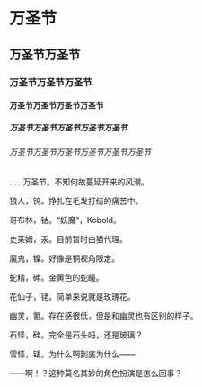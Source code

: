 # 万圣节

## 万圣节万圣节
### 万圣节万圣节万圣节
#### 万圣节万圣节万圣节万圣节
##### 万圣节万圣节万圣节万圣节万圣节
###### 万圣节万圣节万圣节万圣节万圣节万圣节

……万圣节。不知何故蔓延开来的风潮。

狼人，钨。挣扎在毛发打结的痛苦中。

哥布林，钴。“妖魔”，Kobold。

史莱姆，汞。目前暂时由猫代理。

魔鬼，镍。好像是铜视角限定。

蛇精，砷。金黄色的蛇瞳。

花仙子，铑。简单来说就是玫瑰花。

幽灵，氪。存在感很低，但是和幽灵也有区别的样子。

石怪，硅。完全是石头吗，还是玻璃？

雪怪，铥。为什么啊到底为什么——

——啊！？这种莫名其妙的角色扮演是怎么回事？
